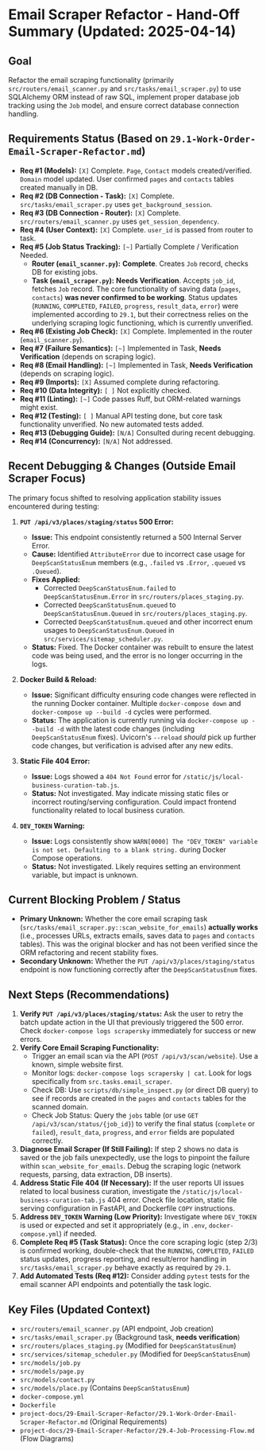 # Email Scraper Refactor - Hand-Off Summary (Updated: 2025-04-14)

## Goal

Refactor the email scraping functionality (primarily `src/routers/email_scanner.py` and `src/tasks/email_scraper.py`) to use SQLAlchemy ORM instead of raw SQL, implement proper database job tracking using the `Job` model, and ensure correct database connection handling.

## Requirements Status (Based on `29.1-Work-Order-Email-Scraper-Refactor.md`)

- **Req #1 (Models):** `[X]` Complete. `Page`, `Contact` models created/verified. `Domain` model updated. User confirmed `pages` and `contacts` tables created manually in DB.
- **Req #2 (DB Connection - Task):** `[X]` Complete. `src/tasks/email_scraper.py` uses `get_background_session`.
- **Req #3 (DB Connection - Router):** `[X]` Complete. `src/routers/email_scanner.py` uses `get_session_dependency`.
- **Req #4 (User Context):** `[X]` Complete. `user_id` is passed from router to task.
- **Req #5 (Job Status Tracking):** `[~]` Partially Complete / Verification Needed.
  - **Router (`email_scanner.py`):** **Complete**. Creates `Job` record, checks DB for existing jobs.
  - **Task (`email_scraper.py`):** **Needs Verification**. Accepts `job_id`, fetches `Job` record. The core functionality of saving data (`pages`, `contacts`) **was never confirmed to be working**. Status updates (`RUNNING`, `COMPLETED`, `FAILED`, `progress`, `result_data`, `error`) were implemented according to `29.1`, but their correctness relies on the underlying scraping logic functioning, which is currently unverified.
- **Req #6 (Existing Job Check):** `[X]` Complete. Implemented in the router (`email_scanner.py`).
- **Req #7 (Failure Semantics):** `[~]` Implemented in Task, **Needs Verification** (depends on scraping logic).
- **Req #8 (Email Handling):** `[~]` Implemented in Task, **Needs Verification** (depends on scraping logic).
- **Req #9 (Imports):** `[X]` Assumed complete during refactoring.
- **Req #10 (Data Integrity):** `[ ]` Not explicitly checked.
- **Req #11 (Linting):** `[~]` Code passes Ruff, but ORM-related warnings might exist.
- **Req #12 (Testing):** `[ ]` Manual API testing done, but core task functionality unverified. No new automated tests added.
- **Req #13 (Debugging Guide):** `[N/A]` Consulted during recent debugging.
- **Req #14 (Concurrency):** `[N/A]` Not addressed.

## Recent Debugging & Changes (Outside Email Scraper Focus)

The primary focus shifted to resolving application stability issues encountered during testing:

1.  **`PUT /api/v3/places/staging/status` 500 Error:**

    - **Issue:** This endpoint consistently returned a 500 Internal Server Error.
    - **Cause:** Identified `AttributeError` due to incorrect case usage for `DeepScanStatusEnum` members (e.g., `.failed` vs `.Error`, `.queued` vs `.Queued`).
    - **Fixes Applied:**
      - Corrected `DeepScanStatusEnum.failed` to `DeepScanStatusEnum.Error` in `src/routers/places_staging.py`.
      - Corrected `DeepScanStatusEnum.queued` to `DeepScanStatusEnum.Queued` in `src/routers/places_staging.py`.
      - Corrected `DeepScanStatusEnum.queued` and other incorrect enum usages to `DeepScanStatusEnum.Queued` in `src/services/sitemap_scheduler.py`.
    - **Status:** Fixed. The Docker container was rebuilt to ensure the latest code was being used, and the error is no longer occurring in the logs.

2.  **Docker Build & Reload:**

    - **Issue:** Significant difficulty ensuring code changes were reflected in the running Docker container. Multiple `docker-compose down` and `docker-compose up --build -d` cycles were performed.
    - **Status:** The application is currently running via `docker-compose up --build -d` with the latest code changes (including `DeepScanStatusEnum` fixes). Uvicorn's `--reload` _should_ pick up further code changes, but verification is advised after any new edits.

3.  **Static File 404 Error:**

    - **Issue:** Logs showed a `404 Not Found` error for `/static/js/local-business-curation-tab.js`.
    - **Status:** Not investigated. May indicate missing static files or incorrect routing/serving configuration. Could impact frontend functionality related to local business curation.

4.  **`DEV_TOKEN` Warning:**
    - **Issue:** Logs consistently show `WARN[0000] The "DEV_TOKEN" variable is not set. Defaulting to a blank string.` during Docker Compose operations.
    - **Status:** Not investigated. Likely requires setting an environment variable, but impact is unknown.

## Current Blocking Problem / Status

- **Primary Unknown:** Whether the core email scraping task (`src/tasks/email_scraper.py::scan_website_for_emails`) **actually works** (i.e., processes URLs, extracts emails, saves data to `pages` and `contacts` tables). This was the original blocker and has not been verified since the ORM refactoring and recent stability fixes.
- **Secondary Unknown:** Whether the `PUT /api/v3/places/staging/status` endpoint is now functioning correctly after the `DeepScanStatusEnum` fixes.

## Next Steps (Recommendations)

1.  **Verify `PUT /api/v3/places/staging/status`:** Ask the user to retry the batch update action in the UI that previously triggered the 500 error. Check `docker-compose logs scrapersky` immediately for success or new errors.
2.  **Verify Core Email Scraping Functionality:**
    - Trigger an email scan via the API (`POST /api/v3/scan/website`). Use a known, simple website first.
    - Monitor logs: `docker-compose logs scrapersky | cat`. Look for logs specifically from `src.tasks.email_scraper`.
    - Check DB: Use `scripts/db/simple_inspect.py` (or direct DB query) to see if records are created in the `pages` and `contacts` tables for the scanned domain.
    - Check Job Status: Query the `jobs` table (or use `GET /api/v3/scan/status/{job_id}`) to verify the final status (`complete` or `failed`), `result_data`, `progress`, and `error` fields are populated correctly.
3.  **Diagnose Email Scraper (If Still Failing):** If step 2 shows no data is saved or the job fails unexpectedly, use the logs to pinpoint the failure within `scan_website_for_emails`. Debug the scraping logic (network requests, parsing, data extraction, DB inserts).
4.  **Address Static File 404 (If Necessary):** If the user reports UI issues related to local business curation, investigate the `/static/js/local-business-curation-tab.js` 404 error. Check file location, static file serving configuration in FastAPI, and Dockerfile `COPY` instructions.
5.  **Address `DEV_TOKEN` Warning (Low Priority):** Investigate where `DEV_TOKEN` is used or expected and set it appropriately (e.g., in `.env`, `docker-compose.yml`) if needed.
6.  **Complete Req #5 (Task Status):** Once the core scraping logic (step 2/3) is confirmed working, double-check that the `RUNNING`, `COMPLETED`, `FAILED` status updates, progress reporting, and result/error handling in `src/tasks/email_scraper.py` behave exactly as required by `29.1`.
7.  **Add Automated Tests (Req #12):** Consider adding `pytest` tests for the email scanner API endpoints and potentially the task logic.

## Key Files (Updated Context)

- `src/routers/email_scanner.py` (API endpoint, Job creation)
- `src/tasks/email_scraper.py` (Background task, **needs verification**)
- `src/routers/places_staging.py` (Modified for `DeepScanStatusEnum`)
- `src/services/sitemap_scheduler.py` (Modified for `DeepScanStatusEnum`)
- `src/models/job.py`
- `src/models/page.py`
- `src/models/contact.py`
- `src/models/place.py` (Contains `DeepScanStatusEnum`)
- `docker-compose.yml`
- `Dockerfile`
- `project-docs/29-Email-Scraper-Refactor/29.1-Work-Order-Email-Scraper-Refactor.md` (Original Requirements)
- `project-docs/29-Email-Scraper-Refactor/29.4-Job-Processing-Flow.md` (Flow Diagrams)
